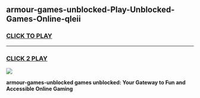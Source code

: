 
## armour-games-unblocked-Play-Unblocked-Games-Online-qleii
<h3>
<a href="https://premium76.site?title=armour-games-unblocked&ref=24A">CLICK TO PLAY</a></h3>
<hr>

<h3>
<a href="https://premium76.site?title=armour-games-unblocked&ref=24A">CLICK 2 PLAY</a>
  
</h3>

<a href="https://premium76.site?title=armour-games-unblocked&ref=24A"><img src="https://clearcache.store/games.png"></a>


**armour-games-unblocked games unblocked: Your Gateway to Fun and Accessible Online Gaming**
